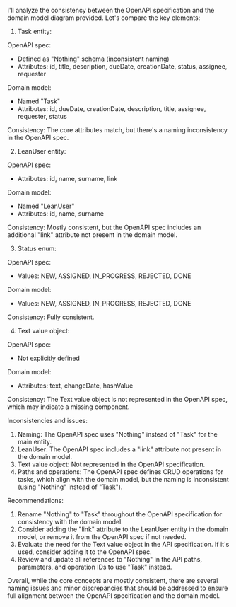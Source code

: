 I'll analyze the consistency between the OpenAPI specification and the domain model diagram provided. Let's compare the key elements:



1. Task entity:

OpenAPI spec:
- Defined as "Nothing" schema (inconsistent naming)
- Attributes: id, title, description, dueDate, creationDate, status, assignee, requester

Domain model:
- Named "Task"
- Attributes: id, dueDate, creationDate, description, title, assignee, requester, status

Consistency: The core attributes match, but there's a naming inconsistency in the OpenAPI spec.

2. LeanUser entity:

OpenAPI spec:
- Attributes: id, name, surname, link

Domain model:
- Named "LeanUser"
- Attributes: id, name, surname

Consistency: Mostly consistent, but the OpenAPI spec includes an additional "link" attribute not present in the domain model.

3. Status enum:

OpenAPI spec:
- Values: NEW, ASSIGNED, IN_PROGRESS, REJECTED, DONE

Domain model:
- Values: NEW, ASSIGNED, IN_PROGRESS, REJECTED, DONE

Consistency: Fully consistent.

4. Text value object:

OpenAPI spec:
- Not explicitly defined

Domain model:
- Attributes: text, changeDate, hashValue

Consistency: The Text value object is not represented in the OpenAPI spec, which may indicate a missing component.

Inconsistencies and issues:

1. Naming: The OpenAPI spec uses "Nothing" instead of "Task" for the main entity.
2. LeanUser: The OpenAPI spec includes a "link" attribute not present in the domain model.
3. Text value object: Not represented in the OpenAPI specification.
4. Paths and operations: The OpenAPI spec defines CRUD operations for tasks, which align with the domain model, but the naming is inconsistent (using "Nothing" instead of "Task").

Recommendations:

1. Rename "Nothing" to "Task" throughout the OpenAPI specification for consistency with the domain model.
2. Consider adding the "link" attribute to the LeanUser entity in the domain model, or remove it from the OpenAPI spec if not needed.
3. Evaluate the need for the Text value object in the API specification. If it's used, consider adding it to the OpenAPI spec.
4. Review and update all references to "Nothing" in the API paths, parameters, and operation IDs to use "Task" instead.

Overall, while the core concepts are mostly consistent, there are several naming issues and minor discrepancies that should be addressed to ensure full alignment between the OpenAPI specification and the domain model.